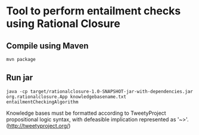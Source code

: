# Tool to perform entailment checks using Rational Closure
## Compile using Maven
```
mvn package
```

## Run jar
```
java -cp target/rationalclosure-1.0-SNAPSHOT-jar-with-dependencies.jar org.rationalclosure.App knowledgebasename.txt entailmentCheckingAlgorithm
```
Knowledge bases must be formatted according to TweetyProject propositional logic syntax, with defeasible implication represented as '~>'.
(http://tweetyproject.org/)
